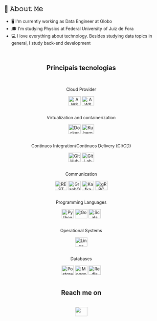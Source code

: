 ## :book: 𝙰𝚋𝚘𝚞𝚝 𝙼𝚎
- 🖥 I'm currently working as Data Engineer at Globo
- 🎓 I'm studying Physics at Federal University of Juiz de Fora
- 💻 I love everything about technology. Besides studying data topics in general, I study back-end development
<div align="center">
  <br />
  <h2>Principais tecnologias</h2>
  <br />
  <p>Cloud Provider</p>
  <div style="display: inline_block">
    <img align="center" alt="AWS" height="30" width="40" src="https://cdn.jsdelivr.net/gh/devicons/devicon@master/icons/amazonwebservices/amazonwebservices-original.svg" />
     <img align="center" alt="AWS" height="30" width="40" src="https://cdn.jsdelivr.net/gh/devicons/devicon/icons/googlecloud/googlecloud-original.svg" />
  </div>
  <br />
  <p>Virtualization and containerization</p>
  <div style="display: inline_block">
    <img align="center" alt="Docker" height="30" width="40" src="https://cdn.jsdelivr.net/gh/devicons/devicon@master/icons/docker/docker-original.svg" />
    <img align="center" alt="Kubernetes" height="30" width="40" src="https://cdn.jsdelivr.net/gh/devicons/devicon@master/icons/kubernetes/kubernetes-plain.svg" />
  </div>
  <br />
  <p>Continuos Integration/Continuos Delivery (CI/CD)</p>
  <div style="display: inline_block">
    <img align="center" alt="GitHub" height="30" width="40" src="https://cdn.jsdelivr.net/gh/devicons/devicon@master/icons/github/github-original.svg" />
    <img align="center" alt="GitLab" height="30" width="40" src="https://cdn.jsdelivr.net/gh/devicons/devicon@master/icons/gitlab/gitlab-original.svg" />
  </div>
  <br />
  <p>Communication</p>
  <div style="display: inline_block">
    <img align="center" alt="REST" height="30" width="40" src="" />
    <img align="center" alt="GraphQL" height="30" width="40" src="https://cdn.jsdelivr.net/gh/devicons/devicon@master/icons/graphql/graphql-plain.svg" />
    <img align="center" alt="Kafka" height="30" width="40" src="https://cdn.jsdelivr.net/gh/devicons/devicon/icons/apachekafka/apachekafka-original.svg"/>
    <img align="center" alt="gRPC" height="30" width="40" src="" />
  </div>
  <br />
  <p>Programming Languages</p>
  <div style="display: inline_block">
    <img align="center" alt="Python" height="30" width="40" src="https://cdn.jsdelivr.net/gh/devicons/devicon@master/icons/python/python-original.svg" />
    <img align="center" alt="Go" height="30" width="40" src="https://cdn.jsdelivr.net/gh/devicons/devicon/icons/go/go-original-wordmark.svg"/>
    <img align="center" alt="Scala" height="30" width="40" src="https://cdn.jsdelivr.net/gh/devicons/devicon/icons/scala/scala-original.svg"/>
  </div>
  <br />
  <p>Operational Systems</p>
  <div style="display: inline_block">
    <img align="center" alt="Linux" height="30" width="40" src="https://cdn.jsdelivr.net/gh/devicons/devicon@master/icons/linux/linux-original.svg" />
  </div>
  <br />
  <p>Databases</p>
  <div style="display: inline_block">
    <img align="center" alt="PostgreSQL" height="30" width="40" src="https://cdn.jsdelivr.net/gh/devicons/devicon@master/icons/postgresql/postgresql-original.svg" />
    <img align="center" alt="MongoDB" height="30" width="40" src="https://cdn.jsdelivr.net/gh/devicons/devicon@master/icons/mongodb/mongodb-original.svg" />
    <img align="center" alt="Redis" height="30" width="40" src="https://cdn.jsdelivr.net/gh/devicons/devicon@master/icons/redis/redis-original.svg" />
<br />
  </div>
</div>

<div align="center"> 
  <br />
  <h2>Reach me on</h2>
  <br />
  <a href="https://www.linkedin.com/in/igor-silveira/" target="_blank">
    <img height="30" width="40" src="https://cdn.jsdelivr.net/gh/devicons/devicon/icons/linkedin/linkedin-original.svg" />
  </a> 
</div>
